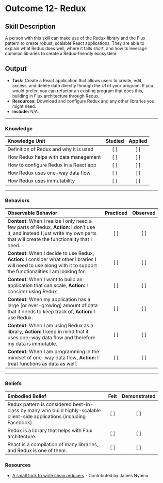 # Outcome 12- Redux

## Skill Description
A person with this skill can make use of the Redux library and the Flux pattern to create robust, scalable React applications. They are able to explain what Redux does well, where it falls short, and how to leverage common libraries to create a Redux-friendly ecosystem. 

## Output
- **Task:** Create a React application that allows users to create, edit, access, and delete data directly through the UI of your program. If you would prefer, you can refactor an existing program that does this, building in Flux architecture through Redux. 
- **Resources:** Download and configure Redux and any other libraries you might need. 
- **Include:** N/A

-------
### Knowledge

| Knowledge Unit   |      Studied      | Applied |
|:-------------|:------------------:|:--------:|
| Definition of Redux and why it is used |   [ ]   |   [ ] |
| How Redux helps with data management |   [ ]   |   [ ] |
| How to configure Redux in a React app |   [ ]   |   [ ] |
| How Redux uses one-way data flow |   [ ]   |   [ ] |
| How Redux uses immutability |   [ ]   |   [ ] |


-------

### Behaviors

| Observable Behavior   |      Practiced      | Observed |
|:-------------|:------------------:|:--------:|
| **Context:** When I realize I only need a few parts of Redux, **Action:** I don’t use it, and instead I just write my own parts that will create the functionality that I need. |   [ ]   |   [ ] |
| **Context:** When I decide to use Redux, **Action:** I consider what other libraries I will need to use along with it to support the functionalities I am looking for. |   [ ]   |   [ ] |
| **Context:** When I want to build an application that can scale, **Action:** I consider using Redux. |   [ ]   |   [ ] |
| **Context:** When my application has a large (or ever-growing) amount of data that it needs to keep track of, **Action:** I use Redux. |   [ ]   |   [ ] |
| **Context:** When I am using Redux as a library, **Action:** I keep in mind that it uses one-way data flow and therefore my data is immutable. |   [ ]   |   [ ] |
| **Context:** When I am programming in the mindset of one-way data flow, **Action:** I treat functions as data as well. |   [ ]   |   [ ] |



-------

### Beliefs

| Embodied Belief   |      Felt      | Demonstrated |
|:-------------|:------------------:|:--------:|
| Redux pattern is considered best-in-class by many who build highly-scalable client-side applications (including Facebook). |   [ ]   |   [ ] |
| Redux is a library that helps with Flux architecture. |   [ ]   |   [ ] |
| React is a compilation of many libraries, and Redux is one of them. |   [ ]   |   [ ] |

### Resources

- [A small trick to write clean reducers](https://hackernoon.com/a-small-trick-to-write-clean-reducers-a0b1b1eff3d2) - Contributed by James Nyamu
